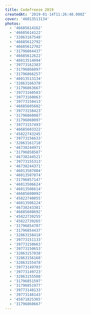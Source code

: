 ```yaml
---
title: Codefreeze 2019
createdAt: '2019-01-14T11:26:48.000Z'
cover: '46013513134'
photos:
  - '46685614162'
  - '46685614122'
  - '32863167548'
  - '46685612792'
  - '46685612702'
  - '31796864437'
  - '46685612622'
  - '46013514094'
  - '39773162383'
  - '31796866097'
  - '31796866257'
  - '46013513134'
  - '32863166378'
  - '31796863667'
  - '39773160583'
  - '39773160063'
  - '39773158413'
  - '46685605602'
  - '39773158423'
  - '31796860087'
  - '31796860097'
  - '39773157493'
  - '46685603322'
  - '45822743245'
  - '39773156633'
  - '32863161718'
  - '46738244971'
  - '31796858587'
  - '46738244521'
  - '39773155313'
  - '46738244371'
  - '46013507084'
  - '46013507074'
  - '31796857147'
  - '46013506624'
  - '46013506614'
  - '46685600092'
  - '45822740055'
  - '46013506124'
  - '46738243381'
  - '46685608692'
  - '45822739255'
  - '45822739265'
  - '31796854707'
  - '31796854437'
  - '32863158418'
  - '39773151133'
  - '39773150663'
  - '39773150653'
  - '32863157038'
  - '32863156168'
  - '32863155478'
  - '39773149703'
  - '39773149723'
  - '32863155508'
  - '31796851597'
  - '31796851977'
  - '39773148133'
  - '39773148143'
  - '45871825365'
  - '31796860667'
---
```


